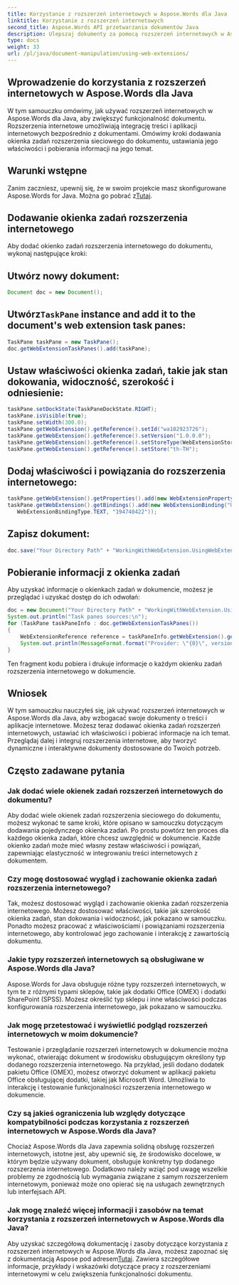 ```yaml
---
title: Korzystanie z rozszerzeń internetowych w Aspose.Words dla Java
linktitle: Korzystanie z rozszerzeń internetowych
second_title: Aspose.Words API przetwarzania dokumentów Java
description: Ulepszaj dokumenty za pomocą rozszerzeń internetowych w Aspose.Words dla Java. Dowiedz się, jak płynnie integrować treści internetowe.
type: docs
weight: 33
url: /pl/java/document-manipulation/using-web-extensions/
---
```


## Wprowadzenie do korzystania z rozszerzeń internetowych w Aspose.Words dla Java

W tym samouczku omówimy, jak używać rozszerzeń internetowych w Aspose.Words dla Java, aby zwiększyć funkcjonalność dokumentu. Rozszerzenia internetowe umożliwiają integrację treści i aplikacji internetowych bezpośrednio z dokumentami. Omówimy kroki dodawania okienka zadań rozszerzenia sieciowego do dokumentu, ustawiania jego właściwości i pobierania informacji na jego temat.

## Warunki wstępne

 Zanim zaczniesz, upewnij się, że w swoim projekcie masz skonfigurowane Aspose.Words for Java. Można go pobrać z[Tutaj](https://releases.aspose.com/words/java/).

## Dodawanie okienka zadań rozszerzenia internetowego

Aby dodać okienko zadań rozszerzenia internetowego do dokumentu, wykonaj następujące kroki:

## Utwórz nowy dokument:

```java
Document doc = new Document();
```

##  Utwórz`TaskPane` instance and add it to the document's web extension task panes:

```java
TaskPane taskPane = new TaskPane();
doc.getWebExtensionTaskPanes().add(taskPane);
```

## Ustaw właściwości okienka zadań, takie jak stan dokowania, widoczność, szerokość i odniesienie:

```java
taskPane.setDockState(TaskPaneDockState.RIGHT);
taskPane.isVisible(true);
taskPane.setWidth(300.0);
taskPane.getWebExtension().getReference().setId("wa102923726");
taskPane.getWebExtension().getReference().setVersion("1.0.0.0");
taskPane.getWebExtension().getReference().setStoreType(WebExtensionStoreType.OMEX);
taskPane.getWebExtension().getReference().setStore("th-TH");
```

## Dodaj właściwości i powiązania do rozszerzenia internetowego:

```java
taskPane.getWebExtension().getProperties().add(new WebExtensionProperty("mailchimpCampaign", "mailchimpCampaign"));
taskPane.getWebExtension().getBindings().add(new WebExtensionBinding("UnnamedBinding_0_1506535429545",
   WebExtensionBindingType.TEXT, "194740422"));
```

## Zapisz dokument:

```java
doc.save("Your Directory Path" + "WorkingWithWebExtension.UsingWebExtensionTaskPanes.docx");
```

## Pobieranie informacji z okienka zadań

Aby uzyskać informacje o okienkach zadań w dokumencie, możesz je przeglądać i uzyskać dostęp do ich odwołań:

```java
doc = new Document("Your Directory Path" + "WorkingWithWebExtension.UsingWebExtensionTaskPanes.docx");
System.out.println("Task panes sources:\n");
for (TaskPane taskPaneInfo : doc.getWebExtensionTaskPanes())
{
    WebExtensionReference reference = taskPaneInfo.getWebExtension().getReference();
    System.out.println(MessageFormat.format("Provider: \"{0}\", version: \"{1}\", catalog identifier: \"{2}\";", reference.getStore(), reference.getVersion(), reference.getId()));
}
```

Ten fragment kodu pobiera i drukuje informacje o każdym okienku zadań rozszerzenia internetowego w dokumencie.

## Wniosek

W tym samouczku nauczyłeś się, jak używać rozszerzeń internetowych w Aspose.Words dla Java, aby wzbogacać swoje dokumenty o treści i aplikacje internetowe. Możesz teraz dodawać okienka zadań rozszerzeń internetowych, ustawiać ich właściwości i pobierać informacje na ich temat. Przeglądaj dalej i integruj rozszerzenia internetowe, aby tworzyć dynamiczne i interaktywne dokumenty dostosowane do Twoich potrzeb.

## Często zadawane pytania

### Jak dodać wiele okienek zadań rozszerzeń internetowych do dokumentu?

Aby dodać wiele okienek zadań rozszerzenia sieciowego do dokumentu, możesz wykonać te same kroki, które opisano w samouczku dotyczącym dodawania pojedynczego okienka zadań. Po prostu powtórz ten proces dla każdego okienka zadań, które chcesz uwzględnić w dokumencie. Każde okienko zadań może mieć własny zestaw właściwości i powiązań, zapewniając elastyczność w integrowaniu treści internetowych z dokumentem.

### Czy mogę dostosować wygląd i zachowanie okienka zadań rozszerzenia internetowego?

Tak, możesz dostosować wygląd i zachowanie okienka zadań rozszerzenia internetowego. Możesz dostosować właściwości, takie jak szerokość okienka zadań, stan dokowania i widoczność, jak pokazano w samouczku. Ponadto możesz pracować z właściwościami i powiązaniami rozszerzenia internetowego, aby kontrolować jego zachowanie i interakcję z zawartością dokumentu.

### Jakie typy rozszerzeń internetowych są obsługiwane w Aspose.Words dla Java?

Aspose.Words for Java obsługuje różne typy rozszerzeń internetowych, w tym te z różnymi typami sklepów, takie jak dodatki Office (OMEX) i dodatki SharePoint (SPSS). Możesz określić typ sklepu i inne właściwości podczas konfigurowania rozszerzenia internetowego, jak pokazano w samouczku.

### Jak mogę przetestować i wyświetlić podgląd rozszerzeń internetowych w moim dokumencie?

Testowanie i przeglądanie rozszerzeń internetowych w dokumencie można wykonać, otwierając dokument w środowisku obsługującym określony typ dodanego rozszerzenia internetowego. Na przykład, jeśli dodano dodatek pakietu Office (OMEX), możesz otworzyć dokument w aplikacji pakietu Office obsługującej dodatki, takiej jak Microsoft Word. Umożliwia to interakcję i testowanie funkcjonalności rozszerzenia internetowego w dokumencie.

### Czy są jakieś ograniczenia lub względy dotyczące kompatybilności podczas korzystania z rozszerzeń internetowych w Aspose.Words dla Java?

Chociaż Aspose.Words dla Java zapewnia solidną obsługę rozszerzeń internetowych, istotne jest, aby upewnić się, że środowisko docelowe, w którym będzie używany dokument, obsługuje konkretny typ dodanego rozszerzenia internetowego. Dodatkowo należy wziąć pod uwagę wszelkie problemy ze zgodnością lub wymagania związane z samym rozszerzeniem internetowym, ponieważ może ono opierać się na usługach zewnętrznych lub interfejsach API.

### Jak mogę znaleźć więcej informacji i zasobów na temat korzystania z rozszerzeń internetowych w Aspose.Words dla Java?

 Aby uzyskać szczegółową dokumentację i zasoby dotyczące korzystania z rozszerzeń internetowych w Aspose.Words dla Java, możesz zapoznać się z dokumentacją Aspose pod adresem[Tutaj](https://reference.aspose.com/words/java/). Zawiera szczegółowe informacje, przykłady i wskazówki dotyczące pracy z rozszerzeniami internetowymi w celu zwiększenia funkcjonalności dokumentu.